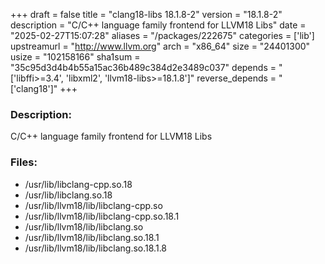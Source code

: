 +++
draft = false
title = "clang18-libs 18.1.8-2"
version = "18.1.8-2"
description = "C/C++ language family frontend for LLVM18 Libs"
date = "2025-02-27T15:07:28"
aliases = "/packages/222675"
categories = ['lib']
upstreamurl = "http://www.llvm.org"
arch = "x86_64"
size = "24401300"
usize = "102158166"
sha1sum = "35c95d3d4b4b55a15ac36b489c384d2e3489c037"
depends = "['libffi>=3.4', 'libxml2', 'llvm18-libs>=18.1.8']"
reverse_depends = "['clang18']"
+++
### Description: 
C/C++ language family frontend for LLVM18 Libs

### Files: 
* /usr/lib/libclang-cpp.so.18
* /usr/lib/libclang.so.18
* /usr/lib/llvm18/lib/libclang-cpp.so
* /usr/lib/llvm18/lib/libclang-cpp.so.18.1
* /usr/lib/llvm18/lib/libclang.so
* /usr/lib/llvm18/lib/libclang.so.18.1
* /usr/lib/llvm18/lib/libclang.so.18.1.8
